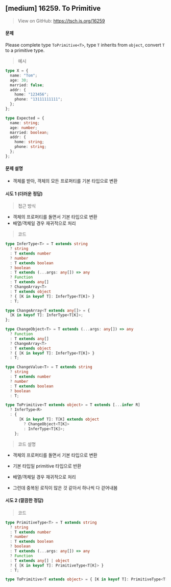 ## [medium] 16259. To Primitive

> View on GitHub: https://tsch.js.org/16259

#### 문제

Please complete type `ToPrimitive<T>`, type `T` inherits from `object`, convert `T` to a primitive type.

> 예시

```ts
type X = {
  name: "Tom";
  age: 30;
  married: false;
  addr: {
    home: "123456";
    phone: "13111111111";
  };
};

type Expected = {
  name: string;
  age: number;
  married: boolean;
  addr: {
    home: string;
    phone: string;
  };
};
```

#### 문제 설명

- 객체를 받아, 객체의 모든 프로퍼티를 기본 타입으로 변환

#### 시도 1 (더러운 정답)

> 접근 방식

- 객체의 프로퍼티를 돌면서 기본 타입으로 변환
- 배열/객체일 경우 재귀적으로 처리

> 코드

```ts
type InferType<T> = T extends string
  ? string
  : T extends number
  ? number
  : T extends boolean
  ? boolean
  : T extends (...args: any[]) => any
  ? Function
  : T extends any[]
  ? ChangeArray<T>
  : T extends object
  ? { [K in keyof T]: InferType<T[K]> }
  : T;

type ChangeArray<T extends any[]> = {
  [K in keyof T]: InferType<T[K]>;
};

type ChangeObject<T> = T extends (...args: any[]) => any
  ? Function
  : T extends any[]
  ? ChangeArray<T>
  : T extends object
  ? { [K in keyof T]: InferType<T[K]> }
  : T;

type ChangeValue<T> = T extends string
  ? string
  : T extends number
  ? number
  : T extends boolean
  ? boolean
  : T;

type ToPrimitive<T extends object> = T extends [...infer R]
  ? InferType<R>
  : {
      [K in keyof T]: T[K] extends object
        ? ChangeObject<T[K]>
        : InferType<T[K]>;
    };
```

> 코드 설명

- 객체의 프로퍼티를 돌면서 기본 타입으로 변환
- 기본 타입일 primitive 타입으로 반환
- 배열/객체일 경우 재귀적으로 처리

- 그런데 중복된 로직이 많은 것 같아서 하나씩 다 걷어내봄

#### 시도 2 (깔끔한 정답)

> 코드

```ts
type PrimitiveType<T> = T extends string
  ? string
  : T extends number
  ? number
  : T extends boolean
  ? boolean
  : T extends (...args: any[]) => any
  ? Function
  : T extends any[] | object
  ? { [K in keyof T]: PrimitiveType<T[K]> }
  : T;

type ToPrimitive<T extends object> = { [K in keyof T]: PrimitiveType<T[K]> };
```
